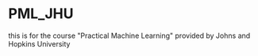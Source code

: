 # PML_JHU
this is for the course "Practical Machine Learning" provided by Johns and Hopkins University
